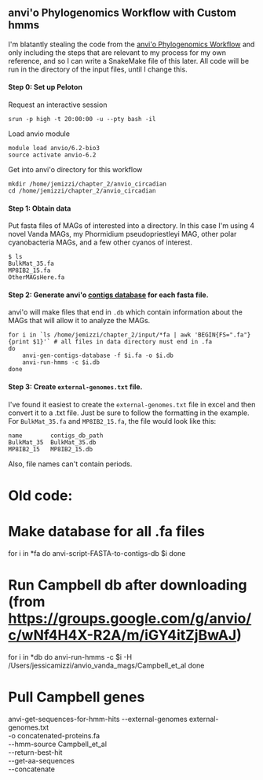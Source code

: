 ## anvi'o Phylogenomics Workflow with Custom hmms

I'm blatantly stealing the code from the [anvi'o Phylogenomics Workflow](https://merenlab.org/2017/06/07/phylogenomics/) and only including the steps that are relevant to my process for my own reference, and so I can write a SnakeMake file of this later. All code will be run in the directory of the input files, until I change this.

#### Step 0: Set up Peloton

Request an interactive session
```text
srun -p high -t 20:00:00 -u --pty bash -il
```

Load anvio module
```text
module load anvio/6.2-bio3
source activate anvio-6.2
```

Get into anvi'o directory for this workflow
```text
mkdir /home/jemizzi/chapter_2/anvio_circadian
cd /home/jemizzi/chapter_2/anvio_circadian
```

#### Step 1: Obtain data
Put fasta files of MAGs of interested into a directory. In this case I'm using 4 novel Vanda MAGs, my Phormidium pseudopriestleyi MAG, other polar cyanobacteria MAGs, and a few other cyanos of interest.

```text
$ ls
BulkMat_35.fa
MP8IB2_15.fa
OtherMAGsHere.fa
```
#### Step 2: Generate anvi'o [contigs database](https://merenlab.org/software/anvio/help/main/artifacts/contigs-db/) for each fasta file.
anvi'o will make files that end in `.db` which contain information about the MAGs that will allow it to analyze the MAGs.

```text
for i in `ls /home/jemizzi/chapter_2/input/*fa | awk 'BEGIN{FS=".fa"}{print $1}'` # all files in data directory must end in .fa
do
    anvi-gen-contigs-database -f $i.fa -o $i.db
    anvi-run-hmms -c $i.db
done
```

#### Step 3: Create `external-genomes.txt` file.
I've found it easiest to create the `external-genomes.txt` file in excel and then convert it to a .txt file. Just be sure to follow the formatting in the example. For `BulkMat_35.fa` and `MP8IB2_15.fa`, the file would look like this:

```text
name		contigs_db_path
BulkMat_35	BulkMat_35.db
MP8IB2_15	MP8IB2_15.db
```
Also, file names can't contain periods.

# Old code:
# Make database for all .fa files

for i in *fa
do
	anvi-script-FASTA-to-contigs-db $i
done

# Run Campbell db after downloading (from https://groups.google.com/g/anvio/c/wNf4H4X-R2A/m/iGY4itZjBwAJ)

for i in *db
do
	anvi-run-hmms -c $i -H /Users/jessicamizzi/anvio_vanda_mags/Campbell_et_al
done

# Pull Campbell genes

anvi-get-sequences-for-hmm-hits --external-genomes external-genomes.txt \
                                -o concatenated-proteins.fa \
                                --hmm-source Campbell_et_al \
                                --return-best-hit \
                                --get-aa-sequences \
                                --concatenate
